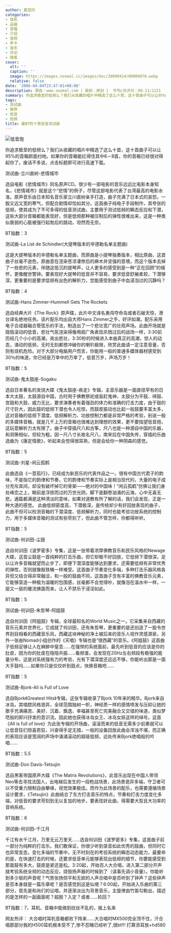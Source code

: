 ```yaml
---
author: 夏昆冈
categories:
- 耳机
- 品碟
- 音箱
- 介绍
- 音频
- 声卡
- 音乐
- 评论
- 随笔
cover:
  alt: ''
  caption: ''
  image: https://images.soomal.cc/images/doc/20090414/00000070.webp
  relative: false
date: '2006-04-04T23:47:01+08:00'
description: 源自：www.soomal.com | 版权：原创 |  平均/总评分：09.11/1221
summary: 你追求极至的低频么？我们从收藏的唱片中精选了这么十首，这十首曲子可以让95%的音箱颜面扫地。如果你的音箱能扛得住其中6－8首，你的音箱已经很对得起你了。废话不多说，点击标题即可进行高速下载。低档X.1用户请谨慎进入……
tags:
- 测试曲
- 推荐
- 低音
- 低频
title: 最BT的十首低音测试曲
---
```


![低音炮](https://images.soomal.cc/images/doc/20090414/00000070.webp)



你追求极至的低频么？我们从收藏的唱片中精选了这么十首，这十首曲子可以让95%的音箱颜面扫地。如果你的音箱能扛得住其中6－8首，你的音箱已经很对得起你了。废话不多说，点击标题即可进行高速下载。

测试曲-立川直树-悲情城市

选自电影《悲情城市》同名原声CD。很少有一部电影的音乐远远比电影本身知名，《悲情城市》就是这个“悲情”的例子，尽管这部电影代表了台湾最高的电影水准。原声音乐由日本知名音乐家立川直树亲手打造，曲子充满了日本式的哀怨，一股又远又宽的寒气，但配合剧情却恰如其分。这首曲子纯电子手段制作，其夸张的低频，使其成为了不可多得的低音测试曲，主要用于测试低频的瞬态反应和下潜，这些大部分音箱都能表现好，但是低频那种被压制后的弹性很难出来，这是一种类似衰弱的心脏被强行起勃后的跳动，坦然而无奈。

BT指数：3

测试曲-La List de Schindler(大提琴版本的辛德勒名单主题曲)

这是大提琴版本的辛德勒名单主题曲，而原曲是小提琴独奏版本，相比原曲，这首曲子丝毫不逊色，原曲意在渲染苍凉凄惨后的麻木并坚强的意境，而这个版本去掉了一些悲的元素，伴随这低沉的提琴声，让人更多的感受到是一种“正在回顾”的缅怀，更像醒世警钟。要表现好大提琴的低音并不容易，要求低音舒展柔软，下潜够深，更重要的是要求低频有出色的解析力，您能感受到曲子中血浸泡过的沉静吗？

BT指数：4

测试曲-Hans Zimmer-Hummell Gets The Rockets

选自经典大片《The Rock》原声碟，此片中文译名勇闯夺命岛或者石破天惊，港台译名绝地任务。该片配乐均出自大师Hans Zimmer之手，好评如潮。配乐采用电子合成器融合管弦乐的手法，制造出了一个悲壮宽广的壮观声场。此曲开场就是隐隐滚动的低音，悲壮气氛渲染得像用超广角表现杀戮过后的战场一样，3:30前历经几个小小的高潮，突出悲壮，3:30秒的时候进入本曲真正的高潮，惊人的动态，涌动的低频，无时无刻都想冲破你的喇叭极限，欣赏此曲请一定注意音量，否则有烧机危险。对于大部分电脑用户而言，你能用一般的普通多媒体器材感受到30％的味道，你已经是万幸中的万幸了，低音万岁，声场万岁！

BT指数：5

测试曲-鬼太鼓座-Sogaku

选自日本著名的发烧大碟《鬼太鼓座-疾走》专辑，主音乐器是一面直径罕有的日本大太鼓，太鼓源自中国，古时用于佛教祭祀或驱赶鬼神，太鼓分为平鼓、缔鼓、宫鼓和大鼓，威力无比，要求演奏者有着强劲的体力和准确的打击力度，由于鼓的尺寸巨大，因此鼓的低频下潜也令人吃惊，而鼓皮振动也比起一般鼓要丰富太多，这对音箱的低频下潜度、低频解析力、功放控制力都是非常严格的考验，别说一般的多媒体音箱，就是几千上万的音箱也很难达到理想的效果，更不要指望低音炮，这玩意解析力太有限了。曲子中穿插尺八和古筝，尺八也是一种源自中国的乐器，和洞箫相似，但较为粗，因一尺八寸长故名尺八，南宋后在中国失传，穿插的乐曲选曲为《康定情歌》，听起来会觉得很耳熟，但是会给你一种阴森的感觉。

BT指数：5

测试曲-刘星-闲云孤鹤

此曲选自《一意孤行》，已经成为新民乐的代表作品之一。很有中国古代君子的韵味，不是指它的韵律和节奏，它的韵律和节奏实际上是相当现代的，大量的电子成分充斥其间，却没有破坏掉它的骨架――绝对的中国味！“闲云孤鹤”仿佛让我们身处峰峦之上，眼前是浮掠而过的万世光阴，脚下是翻卷汹涌的云海，心中无喜无悲。通篇都满是这种清淡的意味，如果对道教有所了解的话，我们会发现，正是一种大道的感觉。 此曲低频密度高，下潜极深，是传统却少有好回放表现的曲子，此曲不但可以检测音箱的下潜深度、低频解析力，同时也能考验功放系统的控制力，用于多媒体音箱的测试有些苛刻了，但此曲不管怎样，你都得听听。

BT指数：5

测试曲-何训田-尘鼓

选自何训田《波罗密多》专集，这是一张带着浓厚佛教音乐和民乐风格的Newage大碟，这首尘鼓是一首纯粹的打击乐曲，但它却极不好回放，它低频下潜很深，足以让许多音箱就望而止步了，即便下潜深度能够达到要求，还需要低频有非常优秀的弹性，否则就像敲铁桶一样难受。这首曲子节奏变化多端，多种打击乐器风格各异但又结合得非常融洽，和一般的鼓曲不同，这首曲子含有丰富的佛教音乐元素，它能够营造一种极为温暖的包围感，丝毫都不会觉得吵，就像泡在温水中一样，一层又一层的暖流拂面而来，让人不禁乐于浸淫如此。

BT指数：5

测试曲-何训田-朱哲琴-阿姐鼓

选自何训田《阿姐鼓》专辑，全球最知名的World Music之一，它采集来自西藏的音乐元素并世界化，它成就了何训田，还有朱哲琴，更重要的是还创造了一股令世界刮目相看的西藏音乐风，西藏这块神秘的净土被后来的音乐人视作灵感源泉，另外一张由Nomad小组创作的《天唱》专辑也是“很西藏”的音乐。《阿姐鼓》这首曲子低频足够让人在麻醉中窒息……在强悍的系统面前，最先听到低音的应该是你的肚皮，因为你的肚皮在隐隐共振……看频谱，会发现在20Hz左右频段有极强的能量分布，这是对系统强有力的考验，光有下潜深度还远远不够，你能听出那是一面大手鼓吗……如果你只是仅仅听到鼓点，快换音箱吧……

BT指数：5

测试曲-Bjork-All is Full of Love

选自Bjork《Greatest Hits》专辑，这张专辑收录了Bjork 10年来的精华。Bjork来自冰岛，其唱腔风格诡异，全球范围独树一帜，神经质一样的感情喷发与压抑让她的歌手充满痛苦、美好、沉着、飘逸、幸福甚至死亡完美融合又交错的味道，类似梦呓般的即兴抒发的意识流。因此她也获得冰岛女王、冰岛女妖这样的绰号。这首《All is full of love》为此张专辑的开场曲，滚滚而来的低音无需多少前奏就可以让低音狂们惊喜若狂，兴奋得手足无措，一般的设备回放此曲会浑浊不堪，而正确的表现应该是宽阔的声场中涌涌滚动的超级低频，远处传来Bjork绝唱般的吟唱……

BT指数：5.5

测试曲-Don Davis-Tetsujin

选自黑客帝国原声大碟《The Matrix Revolutions》，此音乐出现在中国人带领Neo等去寻找法国人，出电梯后发生的一段枪战场景，此场景诡异多端，守卫者可以不受重力限制自由攀缘，视觉效果极佳。而作为此场景的配乐，也需要遵循场景设计要求，《Tetsujin》此曲结合了东方打击音乐的特点，节奏和打击力度变化多端，对低音的要求苛刻到无以复加的地步，要表现好此曲，得需要大型且大功率的音响系统。

BT指数：6

测试曲-何训田-千江月

千江有水千江月，万里无云万里天……选自何训田《波罗密多》专集，这首曲子前一部分为纯粹的打击乐，我们敢保证，你很少听到录音如此优秀的鼓曲，但同时它也异常变态，变化多端的节奏中，无不时刻在的考验系统的瞬态动态能力，最要命的是，在快速打击的时候，还要求低音单元能够表现出低频的细节，你要能感受到那面鼓有多大，鼓皮是紧还是松。3:20起，开始百人大合唱，进入第二部分开声就考验系统全频的动态反应，烧毁扬声器的时候到了（请事先调小音量）。你能听到多少层的声音呢？气势张扬但平和无欲的人声合唱中是否听到了钟声？这些钟声是否本身就是一篇乐章呢？是否感觉到这是仙境？6:00起，开始进入乐曲的第三部分，首先是和尚们的讼唱，并逐渐淡出为背景音乐，主旋律由竹笛勾勒出，描述的是怎样的一副画面呢？超脱？入定？或者……轮回？

BT指数：7，耳机、音箱中能做到纹丝不乱的，报上名来

网友热评： 大合唱时耳机音箱都败下阵来……大合唱时MX500完全顶不住，汗合唱那部分我的H500耳机根本受不了,惨不忍睹已经听了,很bt!!! 打算添耳放+hd580